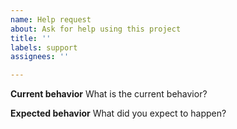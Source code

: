 ```yaml
---
name: Help request
about: Ask for help using this project
title: ''
labels: support
assignees: ''

---
```


<!-- Including screenshots is helpful! They can be pasted or dragged into the text editor. -->

**Current behavior**
What is the current behavior?

**Expected behavior**
What did you expect to happen?

